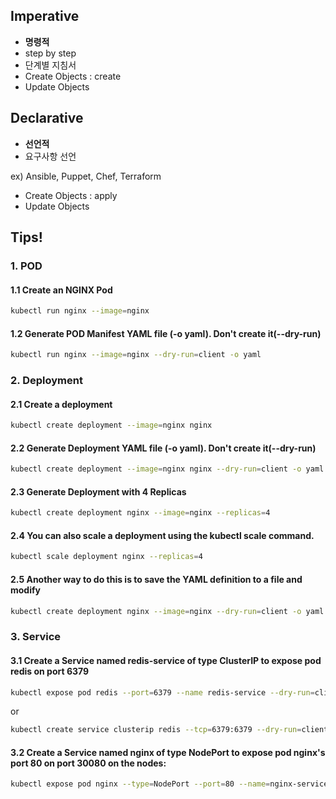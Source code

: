 ## Imperative
+ **명령적**
+ step by step
+ 단계별 지침서
+ Create Objects : create 
+ Update Objects

## Declarative
+ **선언적**
+ 요구사항 선언

ex) Ansible, Puppet, Chef, Terraform

+ Create Objects : apply
+ Update Objects


## Tips!
### 1. POD
#### 1.1 Create an NGINX Pod
```bash
kubectl run nginx --image=nginx
```
#### 1.2 Generate POD Manifest YAML file (-o yaml). Don't create it(--dry-run)
```bash
kubectl run nginx --image=nginx --dry-run=client -o yaml
```


### 2. Deployment
#### 2.1 Create a deployment
```bash
kubectl create deployment --image=nginx nginx
```
#### 2.2 Generate Deployment YAML file (-o yaml). Don't create it(--dry-run)
```bash
kubectl create deployment --image=nginx nginx --dry-run=client -o yaml
```
#### 2.3 Generate Deployment with 4 Replicas
```bash
kubectl create deployment nginx --image=nginx --replicas=4
```
#### 2.4 You can also scale a deployment using the kubectl scale command.
```bash
kubectl scale deployment nginx --replicas=4
```
#### 2.5 Another way to do this is to save the YAML definition to a file and modify
```bash
kubectl create deployment nginx --image=nginx --dry-run=client -o yaml > nginx-deployment.yaml
```


### 3. Service
#### 3.1 Create a Service named redis-service of type ClusterIP to expose pod redis on port 6379
```bash
kubectl expose pod redis --port=6379 --name redis-service --dry-run=client -o yaml
```
or
```bash
kubectl create service clusterip redis --tcp=6379:6379 --dry-run=client -o yaml
```
#### 3.2 Create a Service named nginx of type NodePort to expose pod nginx's port 80 on port 30080 on the nodes:
```bash
kubectl expose pod nginx --type=NodePort --port=80 --name=nginx-service --dry-run=client -o yaml
```
